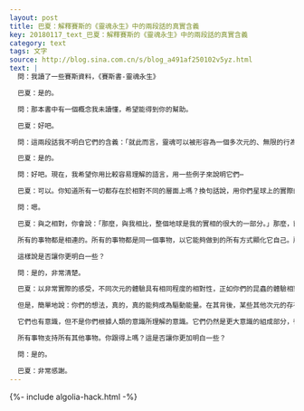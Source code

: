 ```yaml
---
layout: post
title: 巴夏：解釋賽斯的《靈魂永生》中的兩段話的真實含義
key: 20180117_text_巴夏：解釋賽斯的《靈魂永生》中的兩段話的真實含義
category: text
tags: 文字
source: http://blog.sina.com.cn/s/blog_a491af250102v5yz.html
text: |
  問：我讀了一些賽斯資料，《賽斯書-靈魂永生》

  巴夏：是的。

  問：那本書中有一個概念我未讀懂，希望能得到你的幫助。

  巴夏：好吧。

  問：這兩段話我不明白它們的含義：「就此而言，靈魂可以被形容為一個多次元的、無限的行為，每一個微不足道的可能性都在某處被帶進了確實性與存在。」、「每一件精神性的行為都打開了一個確實的新次元。就某一種方式來說，你最微不足道的念頭都孕生了新的世界。」

  巴夏：是的。

  問：好吧。現在，我希望你用比較容易理解的語言，用一些例子來說明它們⋯

  巴夏：可以。你知道所有一切都存在於相對不同的層面上嗎？換句話說，用你們星球上的實際的例子，比如說，人類和昆蟲，從昆蟲的視角來看人，你們會認為它們將把人類看作它們實相的很大的一部分。你聽懂了嗎？

  問：嗯。

  巴夏：與之相對，你會說：「那麼，與我相比，整個地球是我的實相的很大的一部分。」那麼，簡單地說，你就可以擴展你的意識，進一步推斷：假設一個行星意識認為它自己是一個存有（或生命體），那麼對於這個存有來說，星系、宇宙將是它的實相的很大的一部分⋯ 如此不斷。

  所有的事物都是相連的。所有的事物都是同一個事物，以它能夠做到的所有方式顯化它自己。所以，無論它採用何種形態/外貌，比如昆蟲、人類、行星、星系、宇宙，都只不過是同一個事物以不同的方式表達它自己而已。因此，它是擁有相同想法的同一個事物。它的每一個想法將改變任何事物、任何處所。你創造了整個世界，真的。因為所有的物質實相都是造物主想像的結果。（一切都是由造物主構成的。）每一個你所定義的獨立的概念，都包含了全部的創造。

  這樣說是否讓你更明白一些？

  問：是的，非常清楚。

  巴夏：以非常實際的感受，不同次元的體驗具有相同程度的相對性，正如你們的昆蟲的體驗相對於你們的體驗。我們這麼說並沒有貶低昆蟲的意思。

  但是，簡單地說：你們的想法，真的，真的能夠成為驅動能量。在其背後，某些其他次元的存有（或生命體）會把它看成一種巨大的自然現象。正如你們所說的星辰，儘管它們是你們物質實相的一部分，它們也是整個其他層面的意識活動的樣子。在你們的宇宙中，你們把它們看做星星。那只不過是它們在物質次元中表現的樣子。

  它們也有意識，但不是你們根據人類的意識所理解的意識。它們仍然是更大意識的組成部分，後者（註：指更大的意識）的想法創造了你們的世界，你們的宇宙。

  所有事物支持所有其他事物。你跟得上嗎？這是否讓你更加明白一些？

  問：是的。

  巴夏：非常感謝。
---
```


{%- include algolia-hack.html -%}
